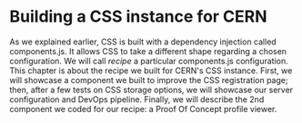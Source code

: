 # Building a CSS instance for CERN

As we explained earlier, CSS is built with a dependency injection called components.js. It allows CSS to take a different shape regarding a chosen configuration. We will call *recipe* a particular components.js configuration. This chapter is about the recipe we built for CERN's CSS instance. First, we will showcase a component we built to improve the CSS registration page; then, after a few tests on CSS storage options, we will showcase our server configuration and DevOps pipeline. Finally, we will describe the 2nd component we coded for our recipe: a Proof Of Concept profile viewer. 

